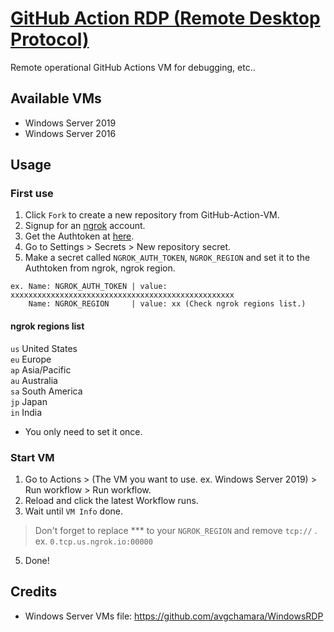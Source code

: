 # [GitHub Action RDP (Remote Desktop Protocol)](https://github.com/r3xzt/GitHub-Action-RDP)
Remote operational GitHub Actions VM for debugging, etc..

## Available VMs
* Windows Server 2019
* Windows Server 2016

## Usage
### First use
1. Click `Fork` to create a new repository from GitHub-Action-VM.
2. Signup for an [ngrok](https://dashboard.ngrok.com/signup) account.
3. Get the Authtoken at [here](https://dashboard.ngrok.com/get-started/your-authtoken).
4. Go to Settings > Secrets > New repository secret.
5. Make a secret called `NGROK_AUTH_TOKEN`, `NGROK_REGION` and set it to the Authtoken from ngrok, ngrok region.

```
ex. Name: NGROK_AUTH_TOKEN | value: xxxxxxxxxxxxxxxxxxxxxxxxxxxxxxxxxxxxxxxxxxxxxxxxxx
    Name: NGROK_REGION     | value: xx (Check ngrok regions list.)
```

#### ngrok regions list

`us` United States<br>
`eu` Europe<br>
`ap` Asia/Pacific<br>
`au` Australia<br>
`sa` South America<br>
`jp` Japan<br>
`in` India<br>

* You only need to set it once.

### Start VM
1. Go to Actions > (The VM you want to use. ex. Windows Server 2019) > Run workflow > Run workflow.
2. Reload and click the latest Workflow runs.
3. Wait until `VM Info` done.
> Don't forget to replace *** to your `NGROK_REGION` and remove `tcp://` .<br>
> ex. `0.tcp.us.ngrok.io:00000`
5. Done!

## Credits
* Windows Server VMs file: https://github.com/avgchamara/WindowsRDP
